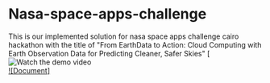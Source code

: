 # Nasa-space-apps-challenge
This is our implemented solution for nasa space apps challenge cairo hackathon with the title of "From EarthData to Action: Cloud Computing with Earth Observation Data for Predicting Cleaner, Safer Skies"
[![Watch the demo video](https://drive.google.com/file/d/1ohF-DE-jJy1MkyitZaad7r_5Hwv2VdmQ/view)                        
[![Document]](https://drive.google.com/file/d/1L0SPKpdx4b5NvPo7GREv0fYxOsm35ugp/view?usp=drive_link)


